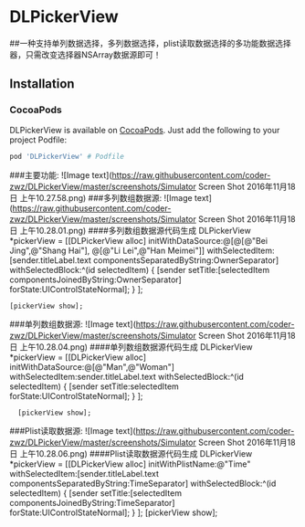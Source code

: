 # DLPickerView
##一种支持单列数据选择，多列数据选择，plist读取数据选择的多功能数据选择器，只需改变选择器NSArray数据源即可！
## Installation

### CocoaPods

DLPickerView is available on [CocoaPods](https://cocoapods.org/). Just add the following to your project Podfile:

```ruby
pod 'DLPickerView' # Podfile
```
###主要功能:
![Image text](https://raw.githubusercontent.com/coder-zwz/DLPickerView/master/screenshots/Simulator Screen Shot 2016年11月18日 上午10.27.58.png)
###多列数组数据源:
![Image text](https://raw.githubusercontent.com/coder-zwz/DLPickerView/master/screenshots/Simulator Screen Shot 2016年11月18日 上午10.28.01.png)
####多列数组数据源代码生成
      DLPickerView *pickerView = [[DLPickerView alloc] initWithDataSource:@[@[@"Bei Jing",@"Shang Hai"], @[@"Li Lei",@"Han Meimei"]]
                                                       withSelectedItem:[sender.titleLabel.text componentsSeparatedByString:OwnerSeparator]
                                                      withSelectedBlock:^(id selectedItem) {
                                                          [sender setTitle:[selectedItem componentsJoinedByString:OwnerSeparator] forState:UIControlStateNormal];
                                                      }
                                ];
    
    [pickerView show];
###单列数组数据源:
![Image text](https://raw.githubusercontent.com/coder-zwz/DLPickerView/master/screenshots/Simulator Screen Shot 2016年11月18日 上午10.28.04.png)
####单列数组数据源代码生成
      DLPickerView *pickerView = [[DLPickerView alloc] initWithDataSource:@[@"Man",@"Woman"]
                                                       withSelectedItem:sender.titleLabel.text
                                                      withSelectedBlock:^(id selectedItem) {
                                                          [sender setTitle:selectedItem forState:UIControlStateNormal];
                                                      }
                                ];
    
      [pickerView show];
###Plist读取数据源:
![Image text](https://raw.githubusercontent.com/coder-zwz/DLPickerView/master/screenshots/Simulator Screen Shot 2016年11月18日 上午10.28.06.png)
####Plist读取数据源代码生成
      DLPickerView *pickerView = [[DLPickerView alloc] initWithPlistName:@"Time"
                                                      withSelectedItem:[sender.titleLabel.text componentsSeparatedByString:TimeSeparator]
                                                     withSelectedBlock:^(id selectedItem) {
                                                         [sender setTitle:[selectedItem componentsJoinedByString:TimeSeparator] forState:UIControlStateNormal];
                                                     }
                                ];
      [pickerView show];


